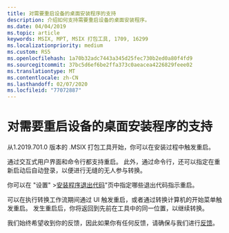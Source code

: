 ```yaml
---
title: 对需要重启设备的桌面安装程序的支持
description: 介绍如何支持需要重启设备的桌面安装程序。
ms.date: 04/04/2019
ms.topic: article
keywords: MSIX, MPT, MSIX 打包工具, 1709, 16299
ms.localizationpriority: medium
ms.custom: RS5
ms.openlocfilehash: 1a70b32adc7443a345d25fec730b2ed0a80f4fd9
ms.sourcegitcommit: 37bc5d6ef6be2ffa373c0aeacea4226829feee02
ms.translationtype: MT
ms.contentlocale: zh-CN
ms.lasthandoff: 02/07/2020
ms.locfileid: "77072887"
---
```

# <a name="support-for-desktop-installers-that-require-device-restart"></a>对需要重启设备的桌面安装程序的支持

从1.2019.701.0 版本的 .MSIX 打包工具开始，你可以在安装过程中触发重启。

通过交互式用户界面和命令行都支持重启。 此外，通过命令行，还可以指定在重新启动后自动登录，以便进行无缝的无人参与转换。 

你可以在 "设置" >[安装程序退出代码](tool-best-practices.md#other-settings)"页中指定哪些退出代码指示重启。 

可以在执行转换工作流期间通过 UI 触发重启，或者通过转换计算机的开始菜单触发重启。 发生重启后，你将返回到先前在工具中的同一位置，以继续转换。

我们始终希望收到你的反馈，因此如果你有任何反馈，请确保与我们进行[反馈](https://docs.microsoft.com/windows/msix/packaging-tool/insider-program#share-your-feedback)。
